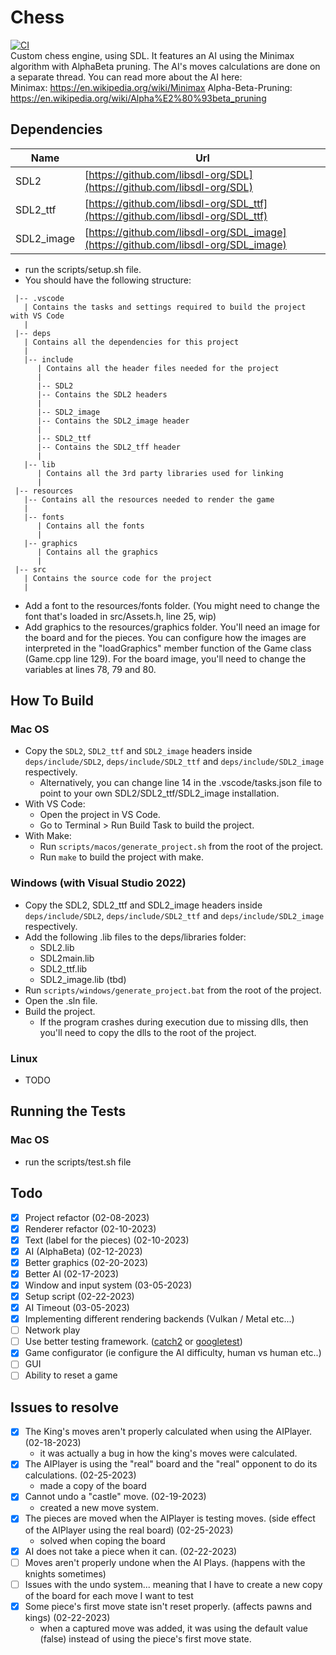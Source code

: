 # Chess
[![CI](https://github.com/maxrigout/Chess/actions/workflows/main.yml/badge.svg)](https://github.com/maxrigout/Chess/actions/workflows/main.yml)\
Custom chess engine, using SDL. It features an AI using the Minimax algorithm with AlphaBeta pruning. The AI's moves calculations are done on a separate thread.
You can read more about the AI here:\
Minimax: https://en.wikipedia.org/wiki/Minimax
Alpha-Beta-Pruning: https://en.wikipedia.org/wiki/Alpha%E2%80%93beta_pruning

## Dependencies
| Name | Url |
| ---- | --- |
| SDL2 | [https://github.com/libsdl-org/SDL](https://github.com/libsdl-org/SDL) |
| SDL2_ttf | [https://github.com/libsdl-org/SDL_ttf](https://github.com/libsdl-org/SDL_ttf) |
| SDL2_image | [https://github.com/libsdl-org/SDL_image](https://github.com/libsdl-org/SDL_image) |

* run the scripts/setup.sh file.
* You should have the following structure:
```
 |-- .vscode
   | Contains the tasks and settings required to build the project with VS Code
   |
 |-- deps
   | Contains all the dependencies for this project
   |
   |-- include
      | Contains all the header files needed for the project
      |
      |-- SDL2
      |-- Contains the SDL2 headers
      |
      |-- SDL2_image
      |-- Contains the SDL2_image header
      |
      |-- SDL2_ttf
      |-- Contains the SDL2_tff header
      |
   |-- lib
      | Contains all the 3rd party libraries used for linking
      |
 |-- resources
   |-- Contains all the resources needed to render the game
   |
   |-- fonts
      | Contains all the fonts
      |
   |-- graphics
      | Contains all the graphics
      |
 |-- src
   | Contains the source code for the project
   |
```
* Add a font to the resources/fonts folder. (You might need to change the font that's loaded in src/Assets.h, line 25, wip)
* Add graphics to the resources/graphics folder. You'll need an image for the board and for the pieces. You can configure how the images are interpreted in the "loadGraphics" member function of the Game class (Game.cpp line 129). For the board image, you'll need to change the variables at lines 78, 79 and 80.

## How To Build
### Mac OS
* Copy the `SDL2`, `SDL2_ttf` and `SDL2_image` headers inside `deps/include/SDL2`, `deps/include/SDL2_ttf` and `deps/include/SDL2_image` respectively.
    * Alternatively, you can change line 14 in the .vscode/tasks.json file to point to your own SDL2/SDL2_ttf/SDL2_image installation.
* With VS Code:
   * Open the project in VS Code.
   * Go to Terminal > Run Build Task to build the project.
* With Make:
   * Run `scripts/macos/generate_project.sh` from the root of the project.
   * Run `make` to build the project with make.

### Windows (with Visual Studio 2022)
* Copy the SDL2, SDL2_ttf and SDL2_image headers inside `deps/include/SDL2`, `deps/include/SDL2_ttf` and `deps/include/SDL2_image` respectively.
* Add the following .lib files to the deps/libraries folder:
    * SDL2.lib
    * SDL2main.lib
    * SDL2_ttf.lib
    * SDL2_image.lib (tbd)
* Run `scripts/windows/generate_project.bat` from the root of the project.
* Open the .sln file.
* Build the project.
    * If the program crashes during execution due to missing dlls, then you'll need to copy the dlls to the root of the project.

### Linux
* TODO

## Running the Tests
### Mac OS
   * run the scripts/test.sh file

## Todo
- [x] Project refactor (02-08-2023)
- [x] Renderer refactor (02-10-2023)
- [x] Text (label for the pieces) (02-10-2023)
- [x] AI (AlphaBeta) (02-12-2023)
- [x] Better graphics (02-20-2023)
- [x] Better AI (02-17-2023)
- [x] Window and input system (03-05-2023)
- [x] Setup script (02-22-2023)
- [x] AI Timeout (03-05-2023)
- [x] Implementing different rendering backends (Vulkan / Metal etc...)
- [ ] Network play
- [ ] Use better testing framework. ([catch2](https://github.com/catchorg/Catch2) or [googletest](https://github.com/google/googletest))
- [x] Game configurator (ie configure the AI difficulty, human vs human etc..)
- [ ] GUI
- [ ] Ability to reset a game

## Issues to resolve
- [x] The King's moves aren't properly calculated when using the AIPlayer. (02-18-2023)
   * it was actually a bug in how the king's moves were calculated.
- [x] The AIPlayer is using the "real" board and the "real" opponent to do its calculations. (02-25-2023)
   * made a copy of the board
- [x] Cannot undo a "castle" move. (02-19-2023)
   * created a new move system.
- [x] The pieces are moved when the AIPlayer is testing moves. (side effect of the AIPlayer using the real board) (02-25-2023)
   * solved when coping the board
- [x] AI does not take a piece when it can. (02-22-2023)
- [ ] Moves aren't properly undone when the AI Plays. (happens with the knights sometimes)
- [ ] Issues with the undo system... meaning that I have to create a new copy of the board for each move I want to test
- [x] Some piece's first move state isn't reset properly. (affects pawns and kings) (02-22-2023)
   * when a captured move was added, it was using the default value (false) instead of using the piece's first move state.
